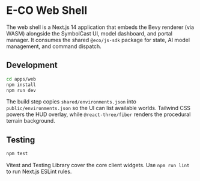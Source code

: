 # E-CO Web Shell

The web shell is a Next.js 14 application that embeds the Bevy renderer (via WASM) alongside the SymbolCast UI, model dashboard, and portal manager. It consumes the shared `@eco/js-sdk` package for state, AI model management, and command dispatch.

## Development

```bash
cd apps/web
npm install
npm run dev
```

The build step copies `shared/environments.json` into `public/environments.json` so the UI can list available worlds. Tailwind CSS powers the HUD overlay, while `@react-three/fiber` renders the procedural terrain background.

## Testing

```bash
npm test
```

Vitest and Testing Library cover the core client widgets. Use `npm run lint` to run Next.js ESLint rules.
